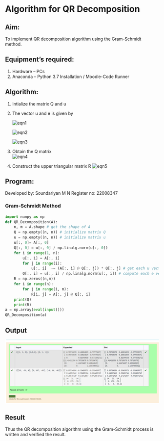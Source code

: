 # Algorithm for QR Decomposition
## Aim:
To implement QR decomposition algorithm using the Gram-Schmidt method.
## Equipment’s required:
1.	Hardware – PCs
2.	Anaconda – Python 3.7 Installation / Moodle-Code Runner
## Algorithm:
1.	Intialize the matrix Q and u
2.	The vector u and e is given by

    ![eqn1](./ex4.jpg)

    ![eqn2](./ex6.jpg)

    ![eqn3](./ex3.jpg)

3.	Obtain the Q matrix   
    ![eqn4](./ex1.jpg)
4.	Construct the upper triangular matrix R
    ![eqn5](./ex2.jpg)



## Program:
Developed by: Soundariyan M N
Register no: 22008347
### Gram-Schmidt Method
```python
import numpy as np
def QR_Decomposition(A):
    n, m = A.shape # get the shape of A
    Q = np.empty((n, n)) # initialize matrix Q
    u = np.empty((n, n)) # initialize matrix u
    u[:, 0]= A[:, 0]
    Q[:, 0] = u[:, 0] / np.linalg.norm(u[:, 0])
    for i in range(1, n):
        u[:, i] = A[:, i]
        for j in range(i):
            u[:, i]  -= (A[:, i] @ Q[:, j]) * Q[:, j] # get each u vector
        Q[:, i] = u[:, i] / np.linalg.norm(u[:, i]) # compute each e vector
    R = np.zeros((n,m))
    for i in range(n):
        for j in range(i, m):
            R[i, j] = A[:, j] @ Q[:, i]
    print(Q)
    print(R)
a = np.array(eval(input()))
QR_Decomposition(a)
```
## Output
![model](output.png)


## Result
Thus the QR decomposition algorithm using the Gram-Schmidt process is written and verified the result.